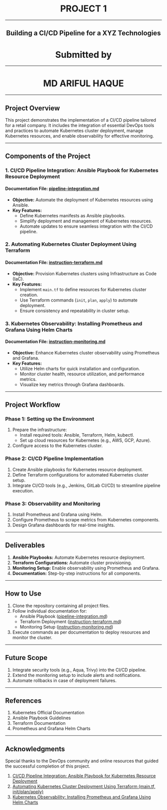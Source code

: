# <center>PROJECT 1</center>

---

## <center>Building a CI/CD Pipeline for a XYZ Technologies</center>



# <center>Submitted by</center>

---

# <center>MD ARIFUL HAQUE</center>


---

## **Project Overview**

This project demonstrates the implementation of a CI/CD pipeline tailored for a retail company. It includes the integration of essential DevOps tools and practices to automate Kubernetes cluster deployment, manage Kubernetes resources, and enable observability for effective monitoring.

---

## **Components of the Project**

### 1. **CI/CD Pipeline Integration: Ansible Playbook for Kubernetes Resource Deployment**
#### **Documentation File:** [pipeline-integration.md](pipeline-integration.md)
- **Objective:** Automate the deployment of Kubernetes resources using Ansible.
- **Key Features:**
    - Define Kubernetes manifests as Ansible playbooks.
    - Simplify deployment and management of Kubernetes resources.
    - Automate updates to ensure seamless integration with the CI/CD pipeline.

### 2. **Automating Kubernetes Cluster Deployment Using Terraform**
#### **Documentation File:** [instruction-terraform.md](instruction-terraform.md)
- **Objective:** Provision Kubernetes clusters using Infrastructure as Code (IaC).
- **Key Features:**
    - Implement `main.tf` to define resources for Kubernetes cluster creation.
    - Use Terraform commands (`init`, `plan`, `apply`) to automate deployment.
    - Ensure consistency and repeatability in cluster setup.

### 3. **Kubernetes Observability: Installing Prometheus and Grafana Using Helm Charts**
#### **Documentation File:** [instruction-monitoring.md](instruction-monitoring.md)
- **Objective:** Enhance Kubernetes cluster observability using Prometheus and Grafana.
- **Key Features:**
    - Utilize Helm charts for quick installation and configuration.
    - Monitor cluster health, resource utilization, and performance metrics.
    - Visualize key metrics through Grafana dashboards.

---

## **Project Workflow**

### **Phase 1: Setting up the Environment**
1. Prepare the infrastructure:
    - Install required tools: Ansible, Terraform, Helm, kubectl.
    - Set up cloud resources for Kubernetes (e.g., AWS, GCP, Azure).
2. Configure access to the Kubernetes cluster.

### **Phase 2: CI/CD Pipeline Implementation**
1. Create Ansible playbooks for Kubernetes resource deployment.
2. Define Terraform configurations for automated Kubernetes cluster setup.
3. Integrate CI/CD tools (e.g., Jenkins, GitLab CI/CD) to streamline pipeline execution.

### **Phase 3: Observability and Monitoring**
1. Install Prometheus and Grafana using Helm.
2. Configure Prometheus to scrape metrics from Kubernetes components.
3. Design Grafana dashboards for real-time insights.

---

## **Deliverables**
1. **Ansible Playbooks:** Automate Kubernetes resource deployment.
2. **Terraform Configurations:** Automate cluster provisioning.
3. **Monitoring Setup:** Enable observability using Prometheus and Grafana.
4. **Documentation:** Step-by-step instructions for all components.

---

## **How to Use**

1. Clone the repository containing all project files.
2. Follow individual documentation for:
    - Ansible Playbook ([pipeline-integration.md](pipeline-integration.md))
    - Terraform Deployment ([instruction-terraform.md](instruction-terraform.md))
    - Monitoring Setup ([instruction-monitoring.md](instruction-monitoring.md))
3. Execute commands as per documentation to deploy resources and monitor the cluster.

---

## **Future Scope**

1. Integrate security tools (e.g., Aqua, Trivy) into the CI/CD pipeline.
2. Extend the monitoring setup to include alerts and notifications.
3. Automate rollbacks in case of deployment failures.

---

## **References**
1. Kubernetes Official Documentation
2. Ansible Playbook Guidelines
3. Terraform Documentation
4. Prometheus and Grafana Helm Charts

---

## **Acknowledgments**
Special thanks to the DevOps community and online resources that guided the successful completion of this project.


1. [CI/CD Pipeline Integration: Ansible Playbook for Kubernetes Resource Deployment](pipeline-integration.md)
2. [Automating Kubernetes Cluster Deployment Using Terraform (main.tf, init/plan/apply)](instruction-terraform.md)
3. [Kubernetes Observability: Installing Prometheus and Grafana Using Helm Charts](instruction-monitoring.md)